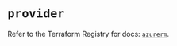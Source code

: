 # `provider`

Refer to the Terraform Registry for docs: [`azurerm`](https://registry.terraform.io/providers/hashicorp/azurerm/3.97.1/docs).
